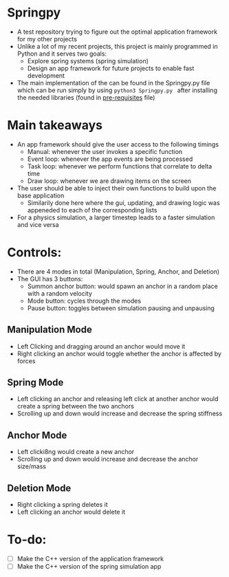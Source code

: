 # Springpy
- A test repository trying to figure out the optimal application framework for my other projects
- Unlike a lot of my recent projects, this project is mainly programmed in Python and it serves two goals:
  - Explore spring systems (spring simulation)
  - Design an app framework for future projects to enable fast development
- The main implementation of the can be found in the Springpy.py file which can be run simply by using `python3 Springpy.py ` after installing the needed libraries (found in [pre-requisites](./Springpy/Pre-requisites.md) file)
# Main takeaways
- An app framework should give the user access to the following timings
  - Manual: whenever the user invokes a specific function
  - Event loop: whenever the app events are being processed
  - Task loop: whenever we perform functions that correlate to delta time
  - Draw loop: whenever we are drawing items on the screen
- The user should be able to inject their own functions to build upon the base application
  - Similarily done here  where the gui, updating, and drawing logic was appeneded to each of the corresponding lists
- For a physics simulation, a larger timestep leads to a faster simulation and vice versa

# Controls:
- There are 4 modes in total (Manipulation, Spring, Anchor, and Deletion)
- The GUI has 3 buttons:
  - Summon anchor button: would spawn an anchor in a random place with a random velocity
  - Mode button: cycles through the modes
  - Pause button: toggles between simulation pausing and unpausing
## Manipulation Mode
- Left Clicking and dragging around an anchor would move it
- Right clicking an anchor would toggle whether the anchor is affected by forces
## Spring Mode
- Left clicking an anchor and releasing left click at another anchor would create a spring between the two anchors 
- Scrolling up and down would increase and decrease the spring stiffness
## Anchor Mode
- Left clicki8ng would create a new anchor
- Scrolling up and down would increase and decrease the anchor size/mass
## Deletion Mode
- Right clicking a spring deletes it
- Left clicking an anchor would delete it
# To-do:
- [ ] Make the C++ version of the application framework
- [ ] Make the C++ version of the spring simulation app